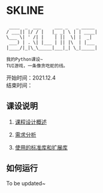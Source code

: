 # SKLINE

```
 ____  _  ___     ___ _   _ _____
/ ___|| |/ / |   |_ _| \ | | ____|
\___ \| ' /| |    | ||  \| |  _|
 ___) | . \| |___ | || |\  | |___
|____/|_|\_\_____|___|_| \_|_____|

我的Python课设~ 
TUI游戏，一条像贪吃蛇的线。
```

开始时间：2021.12.4  
结束时间：

## 课设说明  

1. [课程设计概述](https://github.com/SomeBottle/skline/blob/main/docs/AboutTheCourseProject.md)  

2. [需求分析](https://github.com/SomeBottle/skline/blob/main/docs/RequirementsAnalysis.md)  

3. [使用的标准库和扩展库](https://github.com/SomeBottle/skline/blob/main/docs/Libraries.md)  

## 如何运行  

To be updated~  